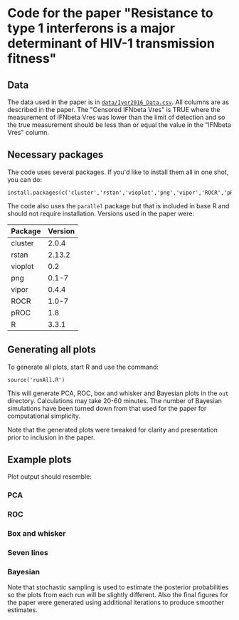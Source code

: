 # Code for the paper "Resistance to type 1 interferons is a major determinant of HIV-1 transmission fitness"

## Data
The data used in the paper is in [`data/Iyer2016_Data.csv`](data/Iyer2016_Data.csv). All columns are as described in the paper. The "Censored IFNbeta Vres" is TRUE where the measurement of IFNbeta Vres was lower than the limit of detection and so the true measurement should be less than or equal the value in the "IFNbeta Vres" column.

## Necessary packages
The code uses several packages. If you'd like to install them all in one shot, you can do:

    install.packages(c('cluster','rstan','vioplot','png','vipor','ROCR','pROC'))

The code also uses the `parallel` package but that is included in base R and should not require installation. Versions used in the paper were:

Package|Version
-------|---------
cluster|2.0.4
rstan|2.13.2
vioplot|0.2
png|0.1-7
vipor|0.4.4
ROCR|1.0-7
pROC|1.8
R|3.3.1


## Generating all plots
To generate all plots, start R and use the command:

    source('runAll.R')

This will generate PCA, ROC, box and whisker and Bayesian plots in the `out` directory. Calculations may take 20-60 minutes. The number of Bayesian simulations have been turned down from that used for the paper for computational simplicity.

Note that the generated plots were tweaked for clarity and presentation prior to inclusion in the paper.

## Example plots
Plot output should resemble:

### PCA

### ROC

### Box and whisker

### Seven lines

### Bayesian
Note that stochastic sampling is used to estimate the posterior probabilities so the plots from each run will be slightly different. Also the final figures for the paper were generated using additional iterations to produce smoother estimates.


